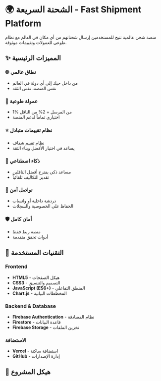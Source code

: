 # 🌍 الشحنة السريعة - Fast Shipment Platform

منصة شحن عالمية تتيح للمستخدمين إرسال شحناتهم من أي مكان في العالم مع نظام طوعي للعمولات وتقييمات موثوقة.

## ✨ المميزات الرئيسية

### 🌐 نطاق عالمي
- من داخل حيك إلى أي دولة في العالم
- نفس المنصة، نفس الثقة

### 💝 عمولة طوعية
- 1% من المرسل + 2% من الناقل
- اختياري تماماً لدعم المنصة

### ⭐ نظام تقييمات متبادل
- نظام تقييم شفاف
- يساعد في اختيار الأفضل وبناء الثقة

### 🤖 ذكاء اصطناعي
- مساعد ذكي يقترح أفضل الناقلين
- تقدير التكاليف تلقائياً

### 💬 تواصل آمن
- دردشة داخلية أو واتساب
- الحفاظ على الخصوصية والسجلات

### 🛡️ أمان كامل
- منصة ربط فقط
- أدوات تحقق متقدمة

## 🚀 التقنيات المستخدمة

### Frontend
- **HTML5** - هيكل الصفحات
- **CSS3** - التصميم والتنسيق
- **JavaScript (ES6+)** - المنطق التفاعلي
- **Chart.js** - المخططات البيانية

### Backend & Database
- **Firebase Authentication** - نظام المصادقة
- **Firestore** - قاعدة البيانات
- **Firebase Storage** - تخزين الملفات

### الاستضافة
- **Vercel** - استضافة ساكنة
- **GitHub** - إدارة الإصدارات

## 📁 هيكل المشروع
